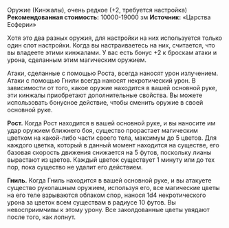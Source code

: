 Оружие (Кинжалы), очень редкое (+2, требуется настройка)
**Рекомендованная стоимость:** 10000-19000 зм
**Источник:** «Царства Есферии»

Хотя это два разных оружия, для настройки на них используется только один слот настройки. Когда вы настраиваетесь на них, считается, что вы владеете этими кинжалами. У вас есть бонус +2 к броскам атаки и урона, сделанным этим магическим оружием.

Атаки, сделанные с помощью Роста, всегда наносят урон излучением. Атаки с помощью Гнили всегда наносят некротический урон. В зависимости от того, какое оружие находится в вашей основной руке, эти кинжалы приобретают дополнительные свойства. Вы можете использовать бонусное действие, чтобы сменить оружие в своей основной руке.

**Рост.** Когда Рост находится в вашей основной руке, и вы наносите им удар оружием ближнего боя, существо прорастает магическим цветком на какой-либо части своего тела, максимум до 5 цветов. Для каждого цветка, который в данный момент находится на существе, его базовая скорость движения снижается на 5 футов, поскольку лианы вырастают из цветов. Каждый цветок существует 1 минуту или до тех пор, пока существо не удалит его действием.

**Гниль.** Когда Гниль находится в вашей основной руке, и вы атакуете существо рукопашным оружием, используя его, все магические цветы на его теле взрываются облаком спор, нанося 1d4 некротического урона за цветок всем существам в радиусе 10 футов. Вы невосприимчивы к этому урону. Все заколдованные цветы увядают после того, как лопнут.